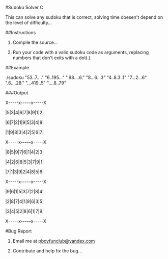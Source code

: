 #Sudoku Solver C

This can solve any sudoku that is correct, solving time doesen't depend on the level of difficulty...

##Instructions

1. Compile the source...

2. Run your code with a valid sudoku code as arguments, replacing numbers that don't exits with a dot(.).

##Example

./sudoku "53..7...." "6..195..." ".98....6." "8...6...3" "4..8.3..1" "7...2...6" ".6....28." "...419..5" "....8..79"

###Output

X-----x-----x-----X

|5|3|4|6|7|8|9|1|2|

|6|7|2|1|9|5|3|4|8|

|1|9|8|3|4|2|5|6|7|

X-----x-----x-----X

|8|5|9|7|6|1|4|2|3|

|4|2|6|8|5|3|7|9|1|

|7|1|3|9|2|4|8|5|6|

X-----x-----x-----X

|9|6|1|5|3|7|2|8|4|

|2|8|7|4|1|9|6|3|5|

|3|4|5|2|8|6|1|7|9|

X-----x-----x-----X

#Bug Report

1. Email me at pboyfunclub@yandex.com

2. Contribute and help fix the bug...
